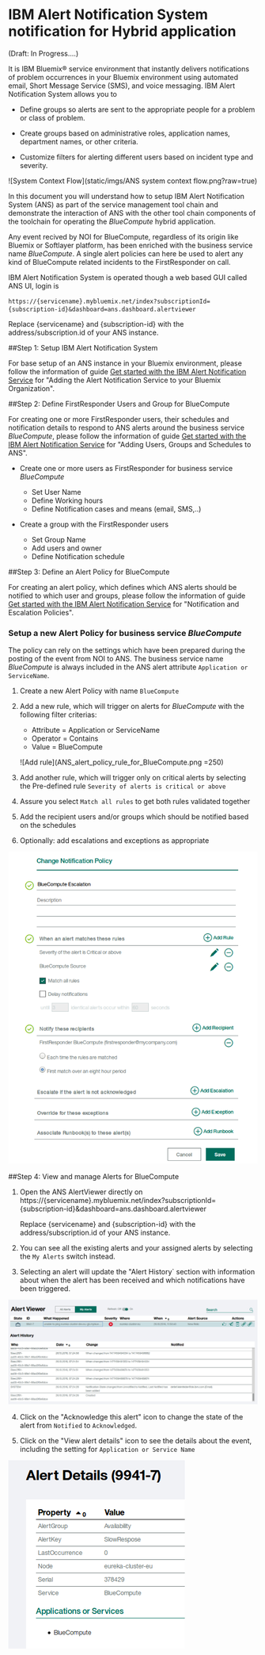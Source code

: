 # IBM Alert Notification System notification for Hybrid application

(Draft: In Progress....)

It is IBM Bluemix®	service environment that instantly	delivers notifications	of problem occurrences in your	Bluemix	environment	using automated email, Short Message Service (SMS), and voice	messaging.
IBM Alert Notification System allows you to 

+ Define groups	so alerts are sent to the appropriate	people for a problem or class of problem.

+ Create groups	based on administrative roles,	application	names, department names, or other criteria.	

+ Customize	filters	for	alerting different users based	on incident type and severity.	
  

![System Context Flow](static/imgs/ANS system context flow.png?raw=true)  

In this document you will understand how to setup IBM Alert Notification System (ANS) as part of the service management tool chain and demonstrate the interaction of ANS with the other tool chain components of the toolchain for operating the _BlueCompute_ hybrid application.

Any event recived by NOI for BlueCompute, regardless of its origin like Bluemix or Softlayer platform, has been enriched with the business service name _BlueCompute_. A single alert policies can here be used to alert any kind of BlueCompute related incidents to the FirstResponder on call.


IBM Alert Notification System is operated though a web based GUI called ANS UI, login is 

    https://{servicename}.mybluemix.net/index?subscriptionId={subscription-id}&dashboard=ans.dashboard.alertviewer 

Replace {servicename} and {subscription-id} with the address/subscription.id of your ANS instance.


##Step 1: Setup IBM Alert Notification System

For base setup of an ANS instance in your Bluemix environment, please follow the information of guide [Get started with the IBM Alert Notification Service](https://developer.ibm.com/cloudarchitecture/docs/service-management/ibm-alert-notification-service/) for "Adding the Alert Notification Service to your Bluemix Organization".

##Step 2: Define FirstResponder Users and Group for BlueCompute

For creating one or more FirstResponder users, their schedules and notification details to respond to ANS alerts around the business service _BlueCompute_, please follow the information of guide [Get started with the IBM Alert Notification Service](https://developer.ibm.com/cloudarchitecture/docs/service-management/ibm-alert-notification-service/) for "Adding Users, Groups and Schedules to ANS".

+ Create one or more users as FirstResponder for business service _BlueCompute_
    + Set User Name 
    + Define Working hours
    + Define Notification cases and means (email, SMS,..)

+ Create a group with the FirstResponder users
    + Set Group Name
    + Add users and owner
    + Define Notification schedule

##Step 3: Define an Alert Policy for BlueCompute

For creating an alert policy, which defines which ANS alerts should be notified to which user and groups, please follow the information of guide [Get started with the IBM Alert Notification Service](https://developer.ibm.com/cloudarchitecture/docs/service-management/ibm-alert-notification-service/) for "Notification and Escalation Policies".

### Setup a new Alert Policy for business service _BlueCompute_
The policy can rely on the settings which have been prepared during the posting of the event from NOI to ANS. The business service name _BlueCompute_ is always included in the ANS alert attribute `Application or ServiceName`. 

1. Create a new Alert Policy with name `BlueCompute`
2. Add a new rule, which will trigger on alerts for _BlueCompute_ with the following filter criterias:
    + Attribute = Application or ServiceName 
    + Operator  = Contains
    + Value     = BlueCompute
    
    ![Add rule](ANS_alert_policy_rule_for_BlueCompute.png =250)  
3. Add another rule, which will trigger only on critical alerts by selecting the Pre-defined rule `Severity of alerts is critical or above`
4. Assure you select `Match all rules` to get both rules validated together
5. Add the recipient users and/or groups which should be notified based on the schedules
6. Optionally: add escalations and exceptions as appropriate

![Add policy](ANS_notification_policy_for_BlueCompute.png?raw=true) 

##Step 4: View and manage Alerts for BlueCompute

1. Open the ANS AlertViewer directly on https://{servicename}.mybluemix.net/index?subscriptionId={subscription-id}&dashboard=ans.dashboard.alertviewer

    Replace {servicename} and {subscription-id} with the address/subscription.id of your ANS instance.
    
2. You can see all the existing alerts and your assigned alerts by selecting the `My Alerts` switch instead.


3. Selecting an alert will update the "Alert History` section with information about when the alert has been received and which notifications have been triggered.

![View alert history](ANS_alert_history.png?raw=true) 

4. Click on the "Acknowledge this alert" icon to change the state of the alert from `Notified` to `Acknowledged`.

5. Click on the "View alert details" icon to see the details about the event, including the setting for `Application or Service Name`

![View alert details](ANS_alert_details.png?raw=true) 





